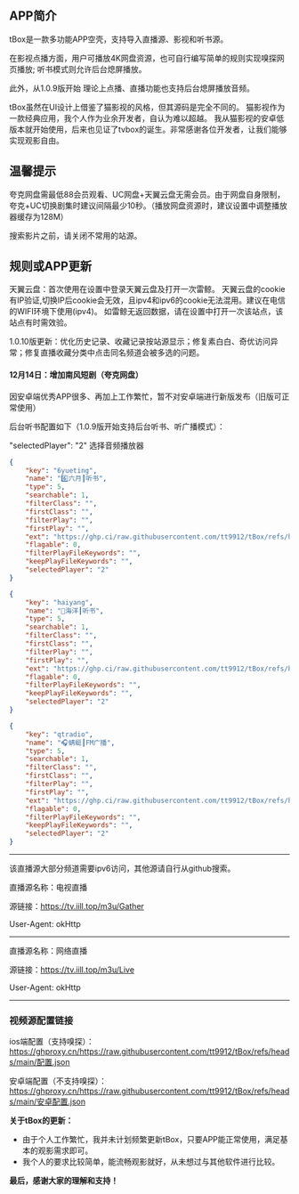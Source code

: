 ## APP简介
tBox是一款多功能APP空壳，支持导入直播源、影视和听书源。

在影视点播方面，用户可播放4K网盘资源，也可自行编写简单的规则实现嗅探网页播放; 听书模式则允许后台熄屏播放。

此外，从1.0.9版开始 理论上点播、直播功能也支持后台熄屏播放音频。

tBox虽然在UI设计上借鉴了猫影视的风格，但其源码是完全不同的。
猫影视作为一款经典应用，我个人作为业余开发者，自认为难以超越。
我从猫影视的安卓低版本就开始使用，后来也见证了tvbox的诞生。非常感谢各位开发者，让我们能够实现观影自由。

## 温馨提示
夸克网盘需最低88会员观看、UC网盘+天翼云盘无需会员。由于网盘自身限制，夸克+UC切换剧集时建议间隔最少10秒。（播放网盘资源时，建议设置中调整播放器缓存为128M）

搜索影片之前，请关闭不常用的站源。

## 规则或APP更新

天翼云盘：首次使用在设置中登录天翼云盘及打开一次雷鲸。
天翼云盘的cookie有IP验证,切换IP后cookie会无效，且ipv4和ipv6的cookie无法混用。建议在电信的WIFI环境下使用(ipv4)。
如雷鲸无返回数据，请在设置中打开一次该站点，该站点有时需效验。

1.0.10版更新：优化历史记录、收藏记录按站源显示；修复素白白、奇优访问异常；修复直播收藏分类中点击同名频道会被多选的问题。

#### 12月14日：增加南风短剧（夸克网盘）

因安卓端优秀APP很多、再加上工作繁忙，暂不对安卓端进行新版发布（旧版可正常使用）

后台听书配置如下（1.0.9版开始支持后台听书、听广播模式）：

"selectedPlayer": "2" 选择音频播放器

```json
{
	"key": "6yueting",
	"name": "6️⃣六月┃听书",
	"type": 5,
	"searchable": 1,
	"filterClass": "",
	"firstClass": "",
	"filterPlay": "",
	"firstPlay": "",
	"ext": "https://ghp.ci/raw.githubusercontent.com/tt9912/tBox/refs/heads/main/js/6yueting.js",
	"flagable": 0,
	"filterPlayFileKeywords": "",
	"keepPlayFileKeywords": "",
	"selectedPlayer": "2"
}
```


```json
{
	"key": "haiyang",
	"name": "🌊海洋┃听书",
	"type": 5,
	"searchable": 1,
	"filterClass": "",
	"firstClass": "",
	"filterPlay": "",
	"firstPlay": "",
	"ext": "https://ghp.ci/raw.githubusercontent.com/tt9912/tBox/refs/heads/main/js/haiyang.js",
	"flagable": 0,
	"filterPlayFileKeywords": "",
	"keepPlayFileKeywords": "",
	"selectedPlayer": "2"
}
```

```json
{
	"key": "qtradio",
	"name": "🎧蜻蜓┃FM广播",
	"type": 5,
	"searchable": 1,
	"filterClass": "",
	"firstClass": "",
	"filterPlay": "",
	"firstPlay": "",
	"ext": "https://ghp.ci/raw.githubusercontent.com/tt9912/tBox/refs/heads/main/js/qtradio.js",
	"flagable": 0,
	"filterPlayFileKeywords": "",
	"keepPlayFileKeywords": "",
	"selectedPlayer": "2"
}
```

------------------------------------------------------
该直播源大部分频道需要ipv6访问，其他源请自行从github搜索。

直播源名称：电视直播

源链接：https://tv.iill.top/m3u/Gather

User-Agent: okHttp

---------------------------------------------------
直播源名称：网络直播

源链接：https://tv.iill.top/m3u/Live

User-Agent: okHttp

------------------------------------------------
### 视频源配置链接
ios端配置（支持嗅探）：https://ghproxy.cn/https://raw.githubusercontent.com/tt9912/tBox/refs/heads/main/配置.json

安卓端配置（不支持嗅探）：https://ghproxy.cn/https://raw.githubusercontent.com/tt9912/tBox/refs/heads/main/安卓配置.json


**关于tBox的更新：**

* 由于个人工作繁忙，我并未计划频繁更新tBox，只要APP能正常使用，满足基本的观影需求即可。
* 我个人的要求比较简单，能流畅观影就好，从未想过与其他软件进行比较。

**最后，感谢大家的理解和支持！** 
